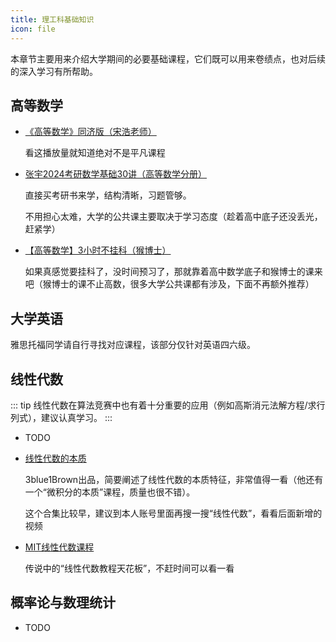 ```yaml
---
title: 理工科基础知识
icon: file
---
```


本章节主要用来介绍大学期间的必要基础课程，它们既可以用来卷绩点，也对后续的深入学习有所帮助。

## 高等数学

* [《高等数学》同济版（宋浩老师）](https://www.bilibili.com/video/BV1Eb411u7Fw/)

  看这播放量就知道绝对不是平凡课程

* [张宇2024考研数学基础30讲（高等数学分册）](https://item.jd.com/13278599.html)

  直接买考研书来学，结构清晰，习题管够。

  不用担心太难，大学的公共课主要取决于学习态度（趁着高中底子还没丢光，赶紧学）

* [【高等数学】3小时不挂科（猴博士）](https://www.bilibili.com/video/BV1JK4y1e7Ue/)

  如果真感觉要挂科了，没时间预习了，那就靠着高中数学底子和猴博士的课来吧（猴博士的课不止高数，很多大学公共课都有涉及，下面不再额外推荐）

## 大学英语

雅思托福同学请自行寻找对应课程，该部分仅针对英语四六级。

## 线性代数

::: tip
线性代数在算法竞赛中也有着十分重要的应用（例如高斯消元法解方程/求行列式），建议认真学习。
:::

* TODO

* [线性代数的本质](https://www.bilibili.com/video/BV1ys411472E/)

  3blue1Brown出品，简要阐述了线性代数的本质特征，非常值得一看（他还有一个“微积分的本质”课程，质量也很不错）。

  这个合集比较早，建议到本人账号里面再搜一搜“线性代数”，看看后面新增的视频

* [MIT线性代数课程](https://www.bilibili.com/video/BV16Z4y1U7oU/)

  传说中的“线性代数教程天花板”，不赶时间可以看一看

## 概率论与数理统计

* TODO